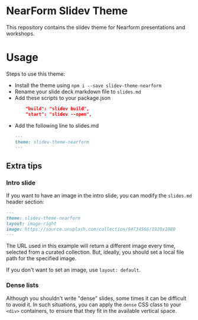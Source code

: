 # NearForm Slidev Theme

This repository contains the slidev theme for Nearform presentations and workshops.

# Usage

Steps to use this theme:
- Install the theme using `npm i --save slidev-theme-nearform`
- Rename your slide deck markdown file to `slides.md`
- Add these scripts to your package.json
  ```json
      "build": "slidev build",
      "start": "slidev --open",
  ```
- Add the following line to slides.md
  ```md
  ---
  theme: slidev-theme-nearform
  ---
  ```

## Extra tips

### Intro slide

If you want to have an image in the intro slide, you can modify the `slides.md`
header section:

```md
---
theme: slidev-theme-nearform
layout: image-right
image: https://source.unsplash.com/collection/94734566/1920x1080
---
```

The URL used in this example will return a different image every time, selected
from a curated collection. But, ideally, you should set a local file path for
the specified image.

If you don't want to set an image, use `layout: default`.

### Dense lists

Although you shouldn't write "dense" slides, some times it can be difficult to
avoid it. In such situations, you can apply the `dense` CSS class to your
`<div>` containers, to ensure that they fit in the available vertical space.
